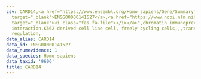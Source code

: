 ```yaml
---
csv: CARD14,<a href="https://www.ensembl.org/Homo_sapiens/Gene/Summary?db=core;g=ENSG00000141527"
  target="_blank">ENSG00000141527</a>,<a href="https://www.ncbi.nlm.nih.gov/pubmed/23959860"
  target="_blank"><i class="fas fa-file"></i></a>",chromatin immunoprecipitation assay,direct
  interaction,K562 derived cell line cell, freely cycling cells,,,transcriptional
  regulation,
data_alias: CARD14
data_id: ENSG00000141527
data_numevidence: 1
data_species: Homo sapiens
data_taxid: '9606'
title: CARD14
---
```

